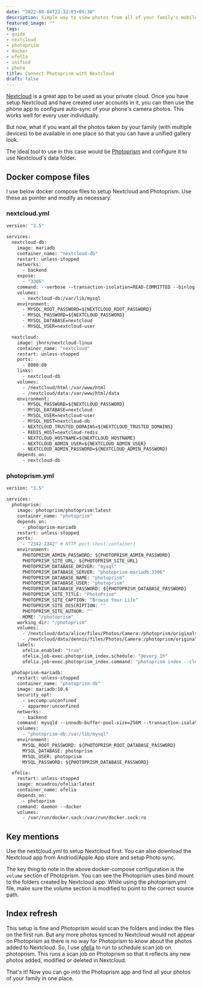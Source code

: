 ```yaml
---
date: "2022-08-04T22:32:03+05:30"
description: Simple way to view photos from all of your family's mobile devices in one place
featured_image: ""
tags:
- guide
- nextcloud
- photoprism
- docker
- ofelia
- unified
- photo
title: Connect Photoprism with Nextcloud
draft: false
---
```


[Nextcloud](https://github.com/nextcloud) is a great app to be used as your private cloud. Once you have setup Nextcloud and have created user accounts in it, you can then use the phone app to configure auto-sync of your phone's camera photos.
This works well for every user individually.

But now, what if you want all the photos taken by your family (with multiple devices) to be available in one place so that you can have a unified gallery look.

The ideal tool to use in this case would be [Photoprism](https://github.com/photoprism/photoprism) and configure it to use Nextcloud's data folder.

## Docker compose files
I use below docker compose files to setup Nextcloud and Photoprism. Use these as pointer and modify as necessary.

### nextcloud.yml

```dockerfile
version: "3.5"

services:
  nextcloud-db:
    image: mariadb
    container_name: "nextcloud-db"
    restart: unless-stopped
    networks:
      - backend
    expose:
      - "3306"
    command: --verbose --transaction-isolation=READ-COMMITTED --binlog-format=ROW --innodb-file-per-table=1 --skip-innodb-read-only-compressed
    volumes:
      - nextcloud-db:/var/lib/mysql
    environment:
      - MYSQL_ROOT_PASSWORD=${NEXTCLOUD_ROOT_PASSWORD}
      - MYSQL_PASSWORD=${NEXTCLOUD_PASSWORD}
      - MYSQL_DATABASE=nextcloud
      - MYSQL_USER=nextcloud-user

  nextcloud:
    image: jhnrn/nextcloud-linux
    container_name: "nextcloud"
    restart: unless-stopped
    ports:
      - 8080:80
    links:
      - nextcloud-db
    volumes:
      - /nextcloud/html:/var/www/html
      - /nextcloud/data:/var/www/html/data
    environment:
      - MYSQL_PASSWORD=${NEXTCLOUD_PASSWORD}
      - MYSQL_DATABASE=nextcloud
      - MYSQL_USER=nextcloud-user
      - MYSQL_HOST=nextcloud-db
      - NEXTCLOUD_TRUSTED_DOMAINS=${NEXTCLOUD_TRUSTED_DOMAINS}
      - REDIS_HOST=nextcloud-redis
      - NEXTCLOUD_HOSTNAME=${NEXTCLOUD_HOSTNAME}
      - NEXTCLOUD_ADMIN_USER=${NEXTCLOUD_ADMIN_USER}
      - NEXTCLOUD_ADMIN_PASSWORD=${NEXTCLOUD_ADMIN_PASSWORD}
    depends_on:
      - nextcloud-db

```
### photoprism.yml

```dockerfile
version: "3.5"

services:
  photoprism:
    image: photoprism/photoprism:latest
    container_name: "photoprism"
    depends_on:
      - photoprism-mariadb
    restart: unless-stopped
    ports:
      - "2342:2342" # HTTP port (host:container)
    environment:
      PHOTOPRISM_ADMIN_PASSWORD: ${PHOTOPRISM_ADMIN_PASSWORD} 
      PHOTOPRISM_SITE_URL: ${PHOTOPRISM_SITE_URL} 
      PHOTOPRISM_DATABASE_DRIVER: "mysql" 
      PHOTOPRISM_DATABASE_SERVER: "photoprism-mariadb:3306"
      PHOTOPRISM_DATABASE_NAME: "photoprism" 
      PHOTOPRISM_DATABASE_USER: "photoprism"
      PHOTOPRISM_DATABASE_PASSWORD: ${PHOTOPRISM_DATABASE_PASSWORD}
      PHOTOPRISM_SITE_TITLE: "PhotoPrism"
      PHOTOPRISM_SITE_CAPTION: "Browse Your Life"
      PHOTOPRISM_SITE_DESCRIPTION: ""
      PHOTOPRISM_SITE_AUTHOR: ""
      HOME: "/photoprism"
    working_dir: "/photoprism"
    volumes:
      - /nextcloud/data/alice/files/Photos/Camera:/photoprism/originals/alice:ro
      - /nextcloud/data/dennis/files/Photos/Camera:/photoprism/originals/dennis:ro
    labels:
      ofelia.enabled: "true"
      ofelia.job-exec.photoprism_index.schedule: "@every 1h"
      ofelia.job-exec.photoprism_index.command: "photoprism index --cleanup"

  photoprism-mariadb:
    restart: unless-stopped
    container_name: "photoprism-db"
    image: mariadb:10.6
    security_opt:
      - seccomp:unconfined
      - apparmor:unconfined
    networks:
      - backend
    command: mysqld --innodb-buffer-pool-size=256M --transaction-isolation=READ-COMMITTED --character-set-server=utf8mb4 --collation-server=utf8mb4_unicode_ci --max-connections=512 --innodb-rollback-on-timeout=OFF --innodb-lock-wait-timeout=120
    volumes:
      - "photoprism-db:/var/lib/mysql"
    environment:
      MYSQL_ROOT_PASSWORD: ${PHOTOPRISM_ROOT_DATABASE_PASSWORD}
      MYSQL_DATABASE: photoprism
      MYSQL_USER: photoprism
      MYSQL_PASSWORD: ${PHOTOPRISM_DATABASE_PASSWORD}

  ofelia:
    restart: unless-stopped
    image: mcuadros/ofelia:latest
    container_name: ofelia
    depends_on:
      - photoprism
    command: daemon --docker
    volumes:
      - /var/run/docker.sock:/var/run/docker.sock:ro
```
## Key mentions
Use the nextcloud.yml to setup Nextcloud first. You can also download the Nextcloud app from Andriod/Apple App store and setup Photo sync.

The key thing to note in the above docker-compose configuration is the `volume` section of Photoprism.
You can see the Photoprism uses bind mount to the folders created by Nextcloud app.
While using the photoprism.yml file, make sure the volume section is modified to point to the correct source path.

## Index refresh
This setup is fine and Photoprism would scan the folders and index the files on the first run. But any more photos synced to Nextcloud would not appear on Photoprism as there is no way for Photoprism to know about the photos added to Nextcloud.
So, I use [ofelia](https://github.com/mcuadros/ofelia) to run to schedule scan job on photoprism. This runs a scan job on Photoprism so that it reflects any new photos added, modified or deleted in Nextcloud.

That's it! Now you can go into the Photoprism app and find all your photos of your family in one place.